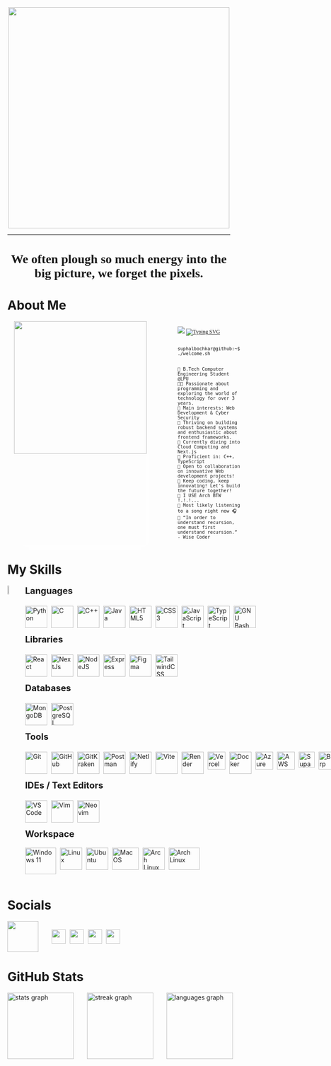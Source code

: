 <!-- Main Top PC GIF -->

<div style="display: flex; justify-content: center;">
    <img src="https://user-images.githubusercontent.com/74038190/225813708-98b745f2-7d22-48cf-9150-083f1b00d6c9.gif" height="500"/>
</div>

<hr>

<h1 style="font-family: 'JetBrains Mono'; text-align: center;">We often plough so much energy into the big picture, we forget the pixels.</h1>

<!-- About ME -->

# About Me

<div class="about-main" style="display: flex;">
    <div style="display: flex; margin: 0px 70px 0px 15px; box-shadow: 10px 10px 13px -3px rgba(255,255,255,0.5);" class="about-left">
        <img src="https://i.giphy.com/media/v1.Y2lkPTc5MGI3NjExcGQ1N2ltOXo5dWYxZ3RsZXp0Z2k4bXppNGJuZjFsdnd6eHFpc2JncSZlcD12MV9pbnRlcm5hbF9naWZfYnlfaWQmY3Q9Zw/2xu5zpSV3oqKcCSZ49/giphy.gif" height="300">
    </div>
    <div style="display: flex; flex-direction: column; font-size: 12px; font-family: 'JetBrains Mono';" class="about-right">

![](https://user-images.githubusercontent.com/18350557/176309783-0785949b-9127-417c-8b55-ab5a4333674e.gif)
<a href="https://git.io/typing-svg"><img src="https://readme-typing-svg.herokuapp.com?font=jetbrains+Mono&weight=500&size=25&duration=2500&pause=1500&color=82D7D8&background=FFFFFF00&vCenter=true&width=435&lines=Oi%2C+World!+I'm+Suphal+Bochkar;Hearty+welcome" alt="Typing SVG" /></a>

```console
suphalbochkar@github:~$ ./welcome.sh
```

```
🏫 B.Tech Computer Engineering Student @LPU
👨‍💻 Passionate about programming and exploring the world of technology for over 3 years.
🔎 Main interests: Web Development & Cyber Security
🔭 Thriving on building robust backend systems and enthusiastic about frontend frameworks.
🌱 Currently diving into Cloud Computing and Next.js
🌟 Proficient in: C++, TypeScript
💼 Open to collaboration on innovative Web development projects!
🚩 Keep coding, keep innovating! Let's build the future together!
🐧 I USE Arch BTW !.!.!...
🎵 Most likely listening to a song right now 🎧
🔄 “In order to understand recursion, one must first understand recursion.” - Wise Coder
```

</div>
</div>

# My Skills

<div style="display: flex;">
  <img src="https://i.giphy.com/media/v1.Y2lkPTc5MGI3NjExbXc5NXVybHk0MWRweTdkaDZjbGlkanRyMmllbXRhbmY5YjR2Y3A2YyZlcD12MV9pbnRlcm5hbF9naWZfYnlfaWQmY3Q9Zw/wdd8xRbJIHciBLor9b/giphy.gif" style="margin-right: 20px;" width="20%">
  <div style="display: flex; flex-direction: column;">
    <b style="display: inline; font-size: 20px; margin-bottom: 8px;">Languages</b>
    <p align="left" style="display: flex; gap: 9px">
      <a href="https://www.python.org/" target="_blank" rel="noreferrer">
        <img src="https://raw.githubusercontent.com/danielcranney/readme-generator/main/public/icons/skills/python-colored.svg" width="50" height="50" alt="Python" />
      </a>
      <a href="https://docs.microsoft.com/en-us/cpp/?view=msvc-170" target="_blank" rel="noreferrer">
        <img src="https://raw.githubusercontent.com/danielcranney/readme-generator/main/public/icons/skills/c-colored.svg" width="50" height="50" alt="C" />
      </a>
      <a href="https://docs.microsoft.com/en-us/cpp/?view=msvc-170" target="_blank" rel="noreferrer">
        <img src="https://raw.githubusercontent.com/danielcranney/readme-generator/main/public/icons/skills/cplusplus-colored.svg" width="50" height="50" alt="C++" />
      </a>
      <a href="https://www.oracle.com/java/" target="_blank" rel="noreferrer">
        <img src="https://raw.githubusercontent.com/danielcranney/readme-generator/main/public/icons/skills/java-colored.svg" width="50" height="50" alt="Java" />
      </a>
      <a href="https://developer.mozilla.org/en-US/docs/Glossary/HTML5" target="_blank" rel="noreferrer">
        <img src="https://raw.githubusercontent.com/danielcranney/readme-generator/main/public/icons/skills/html5-colored.svg" width="50" height="50" alt="HTML5" />
      </a>
      <a href="https://www.w3.org/TR/CSS/#css" target="_blank" rel="noreferrer">
        <img src="https://raw.githubusercontent.com/danielcranney/readme-generator/main/public/icons/skills/css3-colored.svg" width="50" height="50" alt="CSS3" />
      </a>
      <a href="https://developer.mozilla.org/en-US/docs/Web/JavaScript" target="_blank" rel="noreferrer">
        <img src="https://raw.githubusercontent.com/danielcranney/readme-generator/main/public/icons/skills/javascript-colored.svg" width="50" height="50" alt="JavaScript" />
      </a>
      <a href="https://www.typescriptlang.org/" target="_blank" rel="noreferrer">
        <img src="https://raw.githubusercontent.com/danielcranney/readme-generator/main/public/icons/skills/typescript-colored.svg" width="50" height="50" alt="TypeScript" />
      </a>
      <a href="https://www.gnu.org/software/bash/" target="_blank" rel="noreferrer">
        <img src="https://raw.githubusercontent.com/danielcranney/readme-generator/main/public/icons/skills/gnubash.svg" width="50" height="50" alt="GNU Bash" />
      </a>
    </p>
    <b style="display: inline; font-size: 20px; margin-bottom: 8px;">Libraries</b>
    <p align="left" style="display: flex; gap: 9px">
      <a href="https://reactjs.org/" target="_blank" rel="noreferrer">
        <img src="https://raw.githubusercontent.com/danielcranney/readme-generator/main/public/icons/skills/react-colored.svg" width="50" height="50" alt="React" />
      </a>
      <a href="https://nextjs.org/docs" target="_blank" rel="noreferrer">
        <img src="https://raw.githubusercontent.com/danielcranney/readme-generator/main/public/icons/skills/nextjs-colored.svg" width="50" height="50" alt="NextJs" />
      </a>
      <a href="https://nodejs.org/en/" target="_blank" rel="noreferrer">
        <img src="https://raw.githubusercontent.com/danielcranney/readme-generator/main/public/icons/skills/nodejs-colored.svg" width="50" height="50" alt="NodeJS" />
      </a>
      <a href="https://expressjs.com/" target="_blank" rel="noreferrer">
        <img src="https://raw.githubusercontent.com/danielcranney/readme-generator/main/public/icons/skills/express-colored.svg" width="50" height="50" alt="Express" />
      </a>
      <a href="https://www.figma.com/" target="_blank" rel="noreferrer">
        <img src="https://raw.githubusercontent.com/danielcranney/readme-generator/main/public/icons/skills/figma-colored.svg" width="50" height="50" alt="Figma" />
      </a>
      <a href="https://tailwindcss.com/" target="_blank" rel="noreferrer">
        <img src="https://raw.githubusercontent.com/danielcranney/readme-generator/main/public/icons/skills/tailwindcss-colored.svg" width="50" height="50" alt="TailwindCSS" />
      </a>
    </p>
    <b style="display: inline; font-size: 20px; margin-bottom: 8px;">Databases</b>
    <p align="left" style="display: flex; gap: 9px">
      <a href="https://www.mongodb.com/" target="_blank" rel="noreferrer">
        <img src="https://raw.githubusercontent.com/danielcranney/readme-generator/main/public/icons/skills/mongodb-colored.svg" width="50" height="50" alt="MongoDB" />
      </a>
      <a href="https://www.postgresql.org/" target="_blank" rel="noreferrer">
        <img src="https://raw.githubusercontent.com/danielcranney/readme-generator/main/public/icons/skills/postgresql-colored.svg" width="50" height="50" alt="PostgreSQL" />
      </a>
    </p>
    <b style="display: inline; font-size: 20px; margin-bottom: 8px;">Tools</b>
    <p align="left" style="display: flex; gap: 9px">
        <!-- Version Control -->
        <a href="https://git-scm.com/" target="_blank" rel="noreferrer">
            <img src="https://raw.githubusercontent.com/danielcranney/readme-generator/main/public/icons/skills/git-colored.svg" width="50" height="50" alt="Git" />
        </a>
        <a href="https://github.com/" target="_blank" rel="noreferrer">
            <img src="https://cdn.pixabay.com/photo/2022/01/30/13/33/github-6980894_1280.png" alt="GitHub" width="50" height="50" />
        </a>
        <a href="https://www.gitkraken.com/" target="_blank" rel="noreferrer">
            <img src="https://encrypted-tbn0.gstatic.com/images?q=tbn:ANd9GcTswrbQkpbml3yz6cosnyRAHQm5wDCkMGHelw&s" alt="GitKraken" width="50" height="50" />
        </a>
        <!-- API Testing & Development -->
        <a href="https://www.postman.com/" target="_blank" rel="noreferrer">
            <img src="https://yt3.googleusercontent.com/X-rhKMndFm9hT9wIaJns1StBfGbFdLTkAROwm4UZ3n9ucrBky5CFIeeZhSszFXBgQjItzCD0SA=s900-c-k-c0x00ffffff-no-rj" alt="Postman" width="50" height="50" />
        </a>
        <!-- Deployment & Hosting -->
        <a href="https://www.netlify.com/" target="_blank" rel="noreferrer">
            <img src="https://jeancochrane.com/static/images/blog/netlify-identity-dealbreakers/netlify-logo.png" alt="Netlify" width="50" height="50" />
        </a>
        <a href="https://vitejs.dev/" target="_blank" rel="noreferrer">
            <img src="https://raw.githubusercontent.com/danielcranney/readme-generator/main/public/icons/skills/vite-colored.svg" width="50" height="50" alt="Vite" />
        </a>
        <a href="https://render.com/" target="_blank" rel="noreferrer">
            <img src="https://raw.githubusercontent.com/danielcranney/readme-generator/main/public/icons/skills/render-colored.svg" width="50" height="50" alt="Render" />
        </a>
        <a href="https://vercel.com/" target="_blank" rel="noreferrer">
            <img src="https://mms.businesswire.com/media/20211123005573/en/929867/23/vercel-logo-freelogovectors.net.jpg" alt="Vercel" height="40" />
        </a>
        <!-- Containerization & Cloud Services -->
        <a href="https://www.docker.com/" target="_blank" rel="noreferrer">
            <img src="https://raw.githubusercontent.com/danielcranney/readme-generator/main/public/icons/skills/docker-colored.svg" width="50" height="50" alt="Docker" />
        </a>
        <a href="https://azure.microsoft.com/" target="_blank" rel="noreferrer">
            <img src="https://upload.wikimedia.org/wikipedia/commons/thumb/f/fa/Microsoft_Azure.svg/1200px-Microsoft_Azure.svg.png" alt="Azure" height="40" />
        </a>
        <a href="https://aws.amazon.com/" target="_blank" rel="noreferrer">
            <img src="https://w7.pngwing.com/pngs/92/303/png-transparent-amazon-com-amazon-web-services-cloud-computing-amazon-s3-nrf-2019-retail-s-big-show-expo-cloud-computing-text-trademark-service.png" alt="AWS" height="40" />
        </a>
        <!-- Database & Authentication -->
        <a href="https://supabase.io/" target="_blank" rel="noreferrer">
            <img src="https://raw.githubusercontent.com/danielcranney/readme-generator/main/public/icons/skills/supabase-colored.svg" width="36" height="36" alt="Supabase" />
        </a>
        <!-- Security Tools -->
        <a href="https://portswigger.net/burp" target="_blank" rel="noreferrer">
            <img src="https://i.ibb.co/5FRD0cs/download.jpg" alt="Burp Suite" height="40" />
        </a>
    </p>
    <b style="display: inline; font-size: 20px; margin-bottom: 8px;">IDEs / Text Editors</b>
    <p align="left" style="display: flex; gap: 9px">
      <a href="https://code.visualstudio.com/" target="_blank" rel="noreferrer">
        <img src="https://raw.githubusercontent.com/danielcranney/readme-generator/main/public/icons/skills/visualstudiocode.svg" width="50" height="50" alt="VS Code">
      </a>
      <a href="https://www.vim.org/" target="_blank" rel="noreferrer">
        <img src="https://raw.githubusercontent.com/danielcranney/readme-generator/main/public/icons/skills/vim.svg" width="50" height="50" alt="Vim" />
      </a>
      <a href="https://neovim.io/" target="_blank" rel="noreferrer">
        <img src="https://raw.githubusercontent.com/danielcranney/readme-generator/main/public/icons/skills/neovim.svg" width="50" height="50" alt="Neovim" />
      </a>
    </p>
    <b style="display: inline; font-size: 20px; margin-bottom: 5px;">Workspace</b>
    <p align="left" style="display: flex; gap: 9px; flex-wrap: wrap;">
        <a href="https://www.microsoft.com/windows" target="_blank" rel="noreferrer">
            <img src="https://images-wixmp-ed30a86b8c4ca887773594c2.wixmp.com/f/c3c4dc04-2c06-4987-b64d-8d394836c6cf/dgkrji2-dcceb33c-b702-4613-9c87-84295aa358c4.png?token=eyJ0eXAiOiJKV1QiLCJhbGciOiJIUzI1NiJ9.eyJzdWIiOiJ1cm46YXBwOjdlMGQxODg5ODIyNjQzNzNhNWYwZDQxNWVhMGQyNmUwIiwiaXNzIjoidXJuOmFwcDo3ZTBkMTg4OTgyMjY0MzczYTVmMGQ0MTVlYTBkMjZlMCIsIm9iaiI6W1t7InBhdGgiOiJcL2ZcL2MzYzRkYzA0LTJjMDYtNDk4Ny1iNjRkLThkMzk0ODM2YzZjZlwvZGdrcmppMi1kY2NlYjMzYy1iNzAyLTQ2MTMtOWM4Ny04NDI5NWFhMzU4YzQucG5nIn1dXSwiYXVkIjpbInVybjpzZXJ2aWNlOmZpbGUuZG93bmxvYWQiXX0.B9HaQW42FaHSUkvH4Btu81HKn_fIE5nnJw97VxZPJ8A" alt="Windows 11" width="70" height="60">
        </a>
        <a href="https://www.linux.org" target="_blank" rel="noreferrer">
            <img src="https://raw.githubusercontent.com/danielcranney/readme-generator/main/public/icons/skills/linux-colored.svg" width="50" height="50" alt="Linux" />
        </a>
        <a href="https://ubuntu.com/" target="_blank" rel="noreferrer">
            <img src="https://encrypted-tbn0.gstatic.com/images?q=tbn:ANd9GcQhUXYtZGaSVpgszvcdic5jZKt2rhQZqPGEng&s" alt="Ubuntu" width="50" height="50">
        </a>
        <a href="https://www.apple.com/macos/" target="_blank" rel="noreferrer">
            <img src="https://w7.pngwing.com/pngs/592/938/png-transparent-mac-os-hd-logo.png" alt="Mac OS" width="60" height="50">
        </a>
        <a href="https://www.archlinux.org/" target="_blank" rel="noreferrer">
            <img src="https://cdn0.iconfinder.com/data/icons/flat-round-system/512/archlinux-512.png" alt="Arch Linux" width="50" height="50">
        </a>
        <a href="https://www.archlinux.org/" target="_blank" rel="noreferrer">
            <img src="https://awsmp-logos.s3.amazonaws.com/3fd16b5c-a3f6-43b5-b254-0a6ae8f6a350/42dbf6b22a7a3b052d01bc0d5790eb51.png" alt="Arch Linux" width="70" height="50">
        </a>
    </p>
  </div>
</div>

# Socials

<div style="display: flex; gap: 30px; align-items: center">
    <img src="https://user-images.githubusercontent.com/74038190/226127913-88de86d3-8437-45b9-a3b6-e746b47f655a.gif" width="70" style>
    <div style="display: flex; gap: 9px; align-items: center;">
        <a href="https://www.github.com/suphalbochkar" target="_blank" rel="noreferrer"> 
            <picture> 
                <source media="(prefers-color-scheme: dark)" srcset="https://raw.githubusercontent.com/danielcranney/readme-generator/main/public/icons/socials/github-dark.svg" /> 
                <source media="(prefers-color-scheme: light)" srcset="https://raw.githubusercontent.com/danielcranney/readme-generator/main/public/icons/socials/github.svg" /> 
                <img src="https://raw.githubusercontent.com/danielcranney/readme-generator/main/public/icons/socials/github.svg" width="32" height="32" /> 
            </picture> 
        </a> 
        <a href="http://www.instagram.com/suphalbochkar" target="_blank" rel="noreferrer"> 
            <picture> 
                <source media="(prefers-color-scheme: dark)" srcset="https://raw.githubusercontent.com/danielcranney/readme-generator/main/public/icons/socials/instagram-dark.svg" /> 
                <source media="(prefers-color-scheme: light)" srcset="https://raw.githubusercontent.com/danielcranney/readme-generator/main/public/icons/socials/instagram.svg" /> 
                <img src="https://raw.githubusercontent.com/danielcranney/readme-generator/main/public/icons/socials/instagram.svg" width="32" height="32" /> 
            </picture> 
        </a> 
        <a href="https://www.linkedin.com/in/suphalbochkar" target="_blank" rel="noreferrer"> 
            <picture> 
                <source media="(prefers-color-scheme: dark)" srcset="https://raw.githubusercontent.com/danielcranney/readme-generator/main/public/icons/socials/linkedin-dark.svg" /> 
                <source media="(prefers-color-scheme: light)" srcset="https://raw.githubusercontent.com/danielcranney/readme-generator/main/public/icons/socials/linkedin.svg" /> 
                <img src="https://raw.githubusercontent.com/danielcranney/readme-generator/main/public/icons/socials/linkedin.svg" width="32" height="32" /> 
            </picture> 
        </a> 
        <a href="https://www.x.com/suphalbochkar" target="_blank" rel="noreferrer"> 
            <picture> 
                <source media="(prefers-color-scheme: dark)" srcset="https://raw.githubusercontent.com/danielcranney/readme-generator/main/public/icons/socials/twitter-dark.svg" /> 
                <source media="(prefers-color-scheme: light)" srcset="https://raw.githubusercontent.com/danielcranney/readme-generator/main/public/icons/socials/twitter.svg" /> 
                <img src="https://raw.githubusercontent.com/danielcranney/readme-generator/main/public/icons/socials/twitter.svg" width="32" height="32" /> 
            </picture> 
        </a>
    </div>
</div>

# GitHub Stats

<div style="display: flex; gap: 30px; align-items: center">
  <img src="https://github-readme-stats.vercel.app/api?username=suphalbochkar&hide_title=true&hide_rank=false&show_icons=true&include_all_commits=true&count_private=true&disable_animations=false&theme=onedark&locale=en&hide_border=false&order=1" height="150" alt="stats graph"  />
  <img src="https://streak-stats.demolab.com?user=suphalbochkar&locale=en&mode=daily&theme=dracula&hide_border=false&border_radius=5&order=3" height="150" alt="streak graph"  />
  <img src="https://github-readme-stats.vercel.app/api/top-langs?username=suphalbochkar&locale=en&hide_title=true&layout=compact&card_width=320&langs_count=6&theme=onedark&hide_border=false&order=2&custom_title=Languages" height="150" alt="languages graph"  />
</div>
